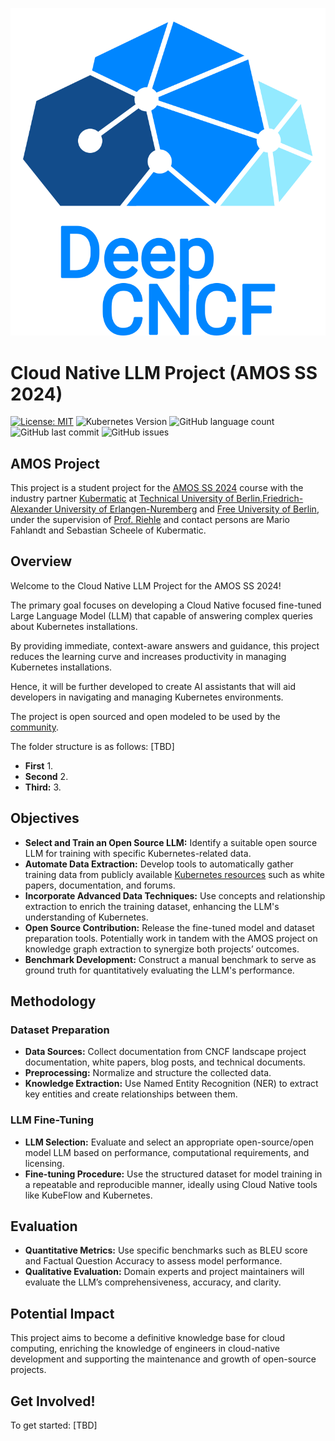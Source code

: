 ![plot](/Deliverables/sprint-01/team-logo.png)

# Cloud Native LLM Project (AMOS SS 2024)
[![License: MIT](https://img.shields.io/badge/License-MIT-yellow.svg)](https://opensource.org/licenses/MIT)
![Kubernetes Version](https://img.shields.io/badge/kubernetes-v1.21-blue.svg)
![GitHub language count](https://img.shields.io/github/languages/count/amosproj/amos2024ss08-cloud-native-llm)
![GitHub last commit](https://img.shields.io/github/last-commit/amosproj/amos2024ss08-cloud-native-llm)
![GitHub issues](https://img.shields.io/github/issues/amosproj/amos2024ss08-cloud-native-llm)


## AMOS Project
This project is a student project for the [AMOS SS 2024](https://github.com/amosproj) course with the industry partner [Kubermatic](https://www.kubermatic.com)
at [Technical University of Berlin](https://www.tu.berlin),[Friedrich-Alexander University of Erlangen-Nuremberg](https://www.fau.de) and [Free University of Berlin](https://www.fu-berlin.de), under the supervision of [Prof. Riehle](https://oss.cs.fau.de/person/riehle-dirk/) and contact persons are Mario Fahlandt and Sebastian Scheele of Kubermatic.

## Overview

Welcome to the Cloud Native LLM Project for the AMOS SS 2024! 

The primary goal focuses on developing a Cloud Native focused fine-tuned Large Language Model (LLM) that capable of answering complex queries about Kubernetes installations.

By providing immediate, context-aware answers and guidance, this project reduces the learning curve and increases productivity in managing Kubernetes installations.

Hence, it will be further developed to create AI assistants that will aid developers in navigating and managing Kubernetes environments.

The project is open sourced and open modeled to be used by the [community](https://www.kubermatic.com/company/community/).

The folder structure is as follows:
[TBD]
- **First** 1.
- **Second** 2.
- **Third:** 3.


## Objectives

- **Select and Train an Open Source LLM:** Identify a suitable open source LLM for training with specific Kubernetes-related data.
- **Automate Data Extraction:** Develop tools to automatically gather training data from publicly available [Kubernetes resources](https://www.kubermatic.com/company/community/) such as white papers, documentation, and forums.
- **Incorporate Advanced Data Techniques:** Use concepts and relationship extraction to enrich the training dataset, enhancing the LLM's understanding of Kubernetes.
- **Open Source Contribution:** Release the fine-tuned model and dataset preparation tools.
Potentially work in tandem with the AMOS project on knowledge graph extraction to synergize both projects’ outcomes.
- **Benchmark Development:** Construct a manual benchmark to serve as ground truth for quantitatively evaluating the LLM's performance.

## Methodology

### Dataset Preparation

- **Data Sources:** Collect documentation from CNCF landscape project documentation, white papers, blog posts, and technical documents.
- **Preprocessing:** Normalize and structure the collected data.
- **Knowledge Extraction:** Use Named Entity Recognition (NER) to extract key entities and create relationships between them.

### LLM Fine-Tuning

- **LLM Selection:** Evaluate and select an appropriate open-source/open model LLM based on performance, computational requirements, and licensing.
- **Fine-tuning Procedure:** Use the structured dataset for model training in a repeatable and reproducible manner, ideally using Cloud Native tools like KubeFlow and Kubernetes.

## Evaluation

- **Quantitative Metrics:** Use specific benchmarks such as BLEU score and Factual Question Accuracy to assess model performance.
- **Qualitative Evaluation:** Domain experts and project maintainers will evaluate the LLM’s comprehensiveness, accuracy, and clarity.


## Potential Impact

This project aims to become a definitive knowledge base for cloud computing, enriching the knowledge of engineers in cloud-native development and supporting the maintenance and growth of open-source projects.

## Get Involved!

To get started:
[TBD]
